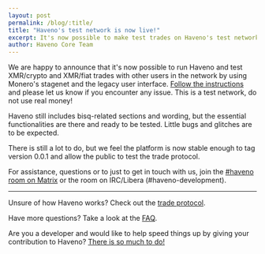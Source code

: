 ```yaml
---
layout: post
permalink: /blog/:title/
title: "Haveno's test network is now live!"
excerpt: It's now possible to make test trades on Haveno's test network with other users
author: Haveno Core Team
---
```


We are happy to announce that it's now possible to run Haveno and test XMR/crypto and XMR/fiat trades with other users in the network by using Monero's stagenet and the legacy user interface. [Follow the instructions](https://github.com/haveno-dex/haveno/blob/master/docs/installing.md) and please let us know if you encounter any issue. This is a test network, do not use real money!

Haveno still includes bisq-related sections and wording, but the essential functionalities are there and ready to be tested. Little bugs and glitches are to be expected.

There is still a lot to do, but we feel the platform is now stable enough to tag version 0.0.1 and allow the public to test the trade protocol.

For assistance, questions or to just to get in touch with us, join the [#haveno room on Matrix](https://matrix.to/#/#haveno:monero.social) or the room on IRC/Libera (#haveno-development).

---

Unsure of how Haveno works? Check out the [trade protocol](https://github.com/haveno-dex/haveno/blob/master/docs/trade_protocol/trade-protocol.md).

Have more questions? Take a look at the [FAQ](https://haveno.exchange/faq/).

Are you a developer and would like to help speed things up by giving your contribution to Haveno? [There is so much to do!](https://github.com/haveno-dex/haveno/issues)